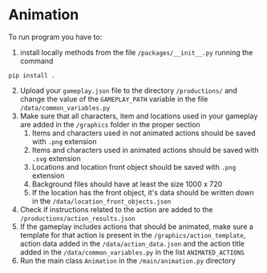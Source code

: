 # Animation

To run program you have to:
1. install locally methods from the file `/packages/__init__.py` running the command
```commandline
pip install .
```
2. Upload your `gameplay.json` file to the directory `/productions/` and change the value of the `GAMEPLAY_PATH` variable in the file `/data/common_variables.py`
3. Make sure that all characters, item and locations used in your gameplay are added in the `/graphics` folder in the proper section
   1. Items and characters used in not animated actions should be saved with `.png` extension
   2. Items and characters used in animated actions should be saved with `.svg` extension
   3. Locations and location front object should be saved with `.png` extension
   4. Background files should have at least the size 1000 x 720
   5. If the location has the front object, it's data should be written down in the `/data/location_front_objects.json`
4. Check if instructions related to the action are added to the `/productions/action_results.json`
5. If the gameplay includes actions that should be animated, make sure a template for that action is present in the `/graphics/action_template`, action data added in the `/data/action_data.json` and the action title added in the `/data/common_variables.py` in the list `ANIMATED_ACTIONS`
6. Run the main class `Animation` in the `/main/animation.py` directory